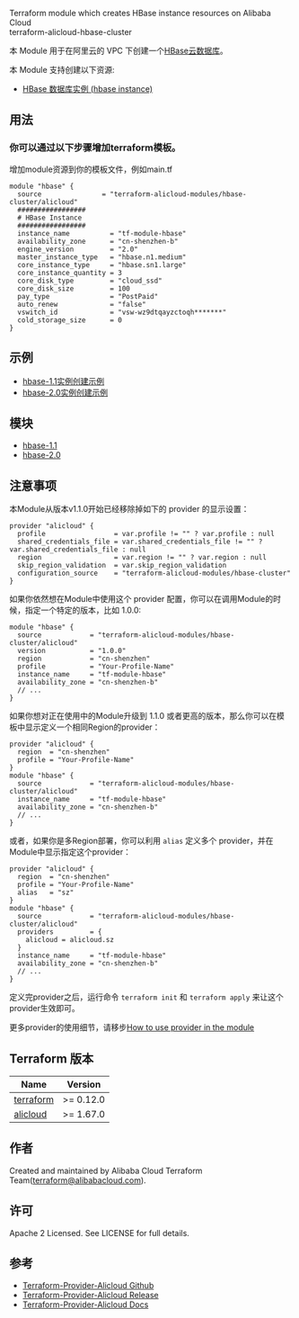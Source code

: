 Terraform module which creates HBase instance resources on Alibaba Cloud  
terraform-alicloud-hbase-cluster



本 Module 用于在阿里云的 VPC 下创建一个[HBase云数据库](https://help.aliyun.com/product/49055.html)。

本 Module 支持创建以下资源:

* [HBase 数据库实例 (hbase instance)](https://www.terraform.io/docs/providers/alicloud/r/hbase_instance.html)

## 用法

### 你可以通过以下步骤增加terraform模板。

增加module资源到你的模板文件，例如main.tf

```hcl
module "hbase" {
  source               = "terraform-alicloud-modules/hbase-cluster/alicloud"
  #################
  # HBase Instance
  #################
  instance_name          = "tf-module-hbase"
  availability_zone      = "cn-shenzhen-b"
  engine_version         = "2.0"
  master_instance_type   = "hbase.n1.medium"
  core_instance_type     = "hbase.sn1.large"
  core_instance_quantity = 3
  core_disk_type         = "cloud_ssd"
  core_disk_size         = 100
  pay_type               = "PostPaid"
  auto_renew             = "false"
  vswitch_id             = "vsw-wz9dtqayzctoqh*******"
  cold_storage_size      = 0
}
```

## 示例

* [hbase-1.1实例创建示例](https://github.com/terraform-alicloud-modules/terraform-alicloud-hbase-cluster/tree/master/examples/hbase-1.1)
* [hbase-2.0实例创建示例](https://github.com/terraform-alicloud-modules/terraform-alicloud-hbase-cluster/tree/master/examples/hbase-2.0)

## 模块

* [hbase-1.1](https://github.com/terraform-alicloud-modules/terraform-alicloud-hbase-cluster/tree/master/modules/hbase-1.1)
* [hbase-2.0](https://github.com/terraform-alicloud-modules/terraform-alicloud-hbase-cluster/tree/master/modules/hbase-2.0)


## 注意事项
本Module从版本v1.1.0开始已经移除掉如下的 provider 的显示设置：

```hcl
provider "alicloud" {
  profile                 = var.profile != "" ? var.profile : null
  shared_credentials_file = var.shared_credentials_file != "" ? var.shared_credentials_file : null
  region                  = var.region != "" ? var.region : null
  skip_region_validation  = var.skip_region_validation
  configuration_source    = "terraform-alicloud-modules/hbase-cluster"
}
```

如果你依然想在Module中使用这个 provider 配置，你可以在调用Module的时候，指定一个特定的版本，比如 1.0.0:

```hcl
module "hbase" {
  source            = "terraform-alicloud-modules/hbase-cluster/alicloud"
  version           = "1.0.0"
  region            = "cn-shenzhen"
  profile           = "Your-Profile-Name"
  instance_name     = "tf-module-hbase"
  availability_zone = "cn-shenzhen-b"
  // ...
}
```

如果你想对正在使用中的Module升级到 1.1.0 或者更高的版本，那么你可以在模板中显示定义一个相同Region的provider：
```hcl
provider "alicloud" {
  region  = "cn-shenzhen"
  profile = "Your-Profile-Name"
}
module "hbase" {
  source            = "terraform-alicloud-modules/hbase-cluster/alicloud"
  instance_name     = "tf-module-hbase"
  availability_zone = "cn-shenzhen-b"
  // ...
}
```
或者，如果你是多Region部署，你可以利用 `alias` 定义多个 provider，并在Module中显示指定这个provider：

```hcl
provider "alicloud" {
  region  = "cn-shenzhen"
  profile = "Your-Profile-Name"
  alias   = "sz"
}
module "hbase" {
  source            = "terraform-alicloud-modules/hbase-cluster/alicloud"
  providers         = {
    alicloud = alicloud.sz
  }
  instance_name     = "tf-module-hbase"
  availability_zone = "cn-shenzhen-b"
  // ...
}
```

定义完provider之后，运行命令 `terraform init` 和 `terraform apply` 来让这个provider生效即可。

更多provider的使用细节，请移步[How to use provider in the module](https://www.terraform.io/docs/language/modules/develop/providers.html#passing-providers-explicitly)

## Terraform 版本

| Name | Version |
|------|---------|
| <a name="requirement_terraform"></a> [terraform](#requirement\_terraform) | >= 0.12.0 |
| <a name="requirement_alicloud"></a> [alicloud](#requirement\_alicloud) | >= 1.67.0 |

作者
-------
Created and maintained by Alibaba Cloud Terraform Team(terraform@alibabacloud.com).

许可
----
Apache 2 Licensed. See LICENSE for full details.

参考
---------
* [Terraform-Provider-Alicloud Github](https://github.com/terraform-providers/terraform-provider-alicloud)
* [Terraform-Provider-Alicloud Release](https://releases.hashicorp.com/terraform-provider-alicloud/)
* [Terraform-Provider-Alicloud Docs](https://www.terraform.io/docs/providers/alicloud/index.html)


